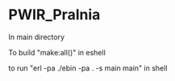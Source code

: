 # PWIR_Pralnia
In main directory

To build "make:all()" in eshell

to run "erl -pa ./ebin -pa . -s main main" in shell

